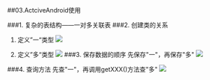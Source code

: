 ##03.ActciveAndroid使用

###1. 复杂的表结构——一对多关联表
###2. 创建类的关系
1) 定义”一“类型
   ![](http://note.youdao.com/yws/public/resource/e94c7b2464a26385e7a81f02667208cc/527673CE2E7E45FC9406699C16E2CEEB/36A8246D45CD4B3EA1D8484A964F68AC)
    
2) 定义”多“类型
   ![](http://note.youdao.com/yws/public/resource/e94c7b2464a26385e7a81f02667208cc/527673CE2E7E45FC9406699C16E2CEEB/8C8B3D063A854D94A716BEC88A8ED6E3)
###3. 保存数据的顺序
    先保存"一"，再保存"多"
![](http://note.youdao.com/yws/public/resource/e94c7b2464a26385e7a81f02667208cc/527673CE2E7E45FC9406699C16E2CEEB/54EEEF06B10C4432A3E71A6F5630CC82)

###4. 查询方法
    先查"一"，再调用getXXX()方法查"多"
![](http://note.youdao.com/yws/public/resource/e94c7b2464a26385e7a81f02667208cc/527673CE2E7E45FC9406699C16E2CEEB/E00F549050764B90AC9BA41957BB0DB0)